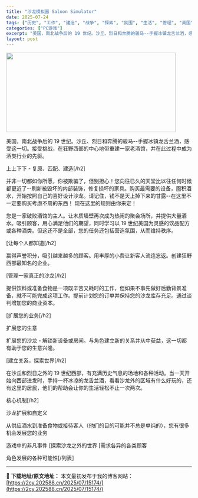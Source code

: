 ```yaml
---
title: "沙龙模拟器 Saloon Simulator"
date: 2025-07-24
tags: ["历史", "工作", "建造", "战争", "探索", "氛围", "生活", "管理", "美国", "西部"]
categories: ["PC游戏"]
excerpt: "美国，南北战争后的 19 世纪。沙丘、烈日和奔腾的骏马--手握冰镇龙舌兰酒，感受这一切。接受挑战，在狂野西部的中心地带重建一家老酒馆，并在此过程中成为酒类行业的先驱。 上上下下 - 复原、匹配、建造[/h2］ 并非一切都如你所愿，你被欺骗了，但别担心！您向往已久的天堂比以往任何时候都更近了--刷新被&hellip;"
layout: post
---
```


<img class="aligncenter size-full wp-image-15150" src="https://2cy.202588.cn/wp-content/uploads/2025/07/2025072410344127.webp" alt="" width="460" height="215" />

美国，南北战争后的 19 世纪。沙丘、烈日和奔腾的骏马--手握冰镇龙舌兰酒，感受这一切。接受挑战，在狂野西部的中心地带重建一家老酒馆，并在此过程中成为酒类行业的先驱。

上上下下 - 复原、匹配、建造[/h2］

并非一切都如你所愿，你被欺骗了，但别担心！您向往已久的天堂比以往任何时候都更近了--刷新被毁坏的内部装饰，修复损坏的家具。购买最需要的设备，囤积酒水，开始按照自己的喜好设计沙龙。请记住，钱不是天上掉下来的甘露--在这里不一定要购买考虑不周的东西！
现在这里的规则由你来定！

您是一家破败酒馆的主人。让木质墙壁再次成为热闹的聚会场所，并提供大量酒水。吸引顾客，用心满足他们的期望，同时学习以 19 世纪美国为灵感的饮品配方或各种酒类。但这还不是全部，您的任务还包括营造氛围，从而维持秩序。

[让每个人都知道[/h2］

赢得声誉积分，吸引越来越多的顾客。用丰厚的小费让新客人流连忘返。创建狂野西部最知名的企业。

[管理一家真正的沙龙[/h2］

提供饮料或准备食物是一项既辛苦又耗时的工作，但如果不事先做好后勤背景准备，就不可能完成这项工作。提前计划您的订单并保持您的沙龙库存充足。通过谈判增加您的商业资本。

[扩展您的业务[/h2］

扩展您的生意

扩展您的沙龙 - 解锁新设备或房间。与角色建立新的关系并从中获益，这一切都有助于您的生意兴隆。

[建立关系，探索世界[/h2］

在沙丘和烈日之外的 19 世纪西部，有充满历史气息的场地和各种活动。当一天开始向西部进发时，手持一杯冰凉的龙舌兰酒，看看沙龙外的区域有什么好玩的，还有这里的居民，他们的帮助会让你的生活轻松不止一次两次。

核心机制[/h2］

沙龙扩展和自定义

从供应酒水到准备食物或接待客人（他们的目的可能并不总是单纯的），您有很多机会发展您的业务

游戏中的非凡事件
[探索沙龙之外的世界
[需求各异的各类顾客

角色发展的各种可能性[/列表］

---
📖 **下载地址/原文地址：** 本文最初发布于我的博客网站：[https://2cy.202588.cn/2025/07/15174/](https://2cy.202588.cn/2025/07/15174/)
